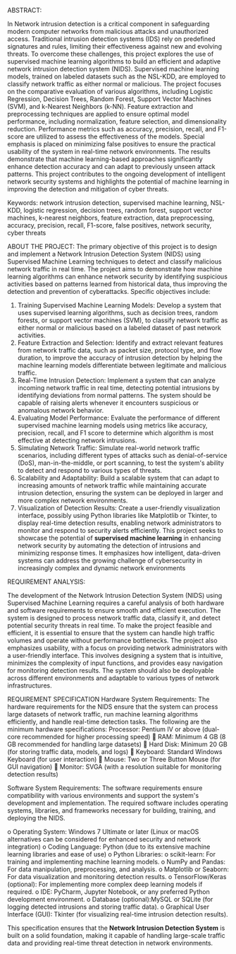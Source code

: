 ABSTRACT:

In Network intrusion detection is a critical component in safeguarding modern computer networks from malicious attacks and unauthorized access. Traditional intrusion detection systems (IDS) rely on predefined signatures and rules, limiting their effectiveness against new and evolving threats. To overcome these challenges, this project explores the use of supervised machine learning algorithms to build an efficient and adaptive network intrusion detection system (NIDS).
Supervised machine learning models, trained on labeled datasets such as the NSL-KDD, are employed to classify network traffic as either normal or malicious. The project focuses on the comparative evaluation of various algorithms, including Logistic Regression, Decision Trees, Random Forest, Support Vector Machines (SVM), and k-Nearest Neighbors (k-NN). Feature extraction and preprocessing techniques are applied to ensure optimal model performance, including normalization, feature selection, and dimensionality reduction.
Performance metrics such as accuracy, precision, recall, and F1-score are utilized to assess the effectiveness of the models. Special emphasis is placed on minimizing false positives to ensure the practical usability of the system in real-time network environments. The results demonstrate that machine learning-based approaches significantly enhance detection accuracy and can adapt to previously unseen attack patterns.
This project contributes to the ongoing development of intelligent network security systems and highlights the potential of machine learning in improving the detection and mitigation of cyber threats.

Keywords: network intrusion detection, supervised machine learning, NSL-KDD, logistic regression, decision trees, random forest, support vector machines, k-nearest neighbors, feature extraction, data preprocessing, accuracy, precision, recall, F1-score, false positives, network security, cyber threats


ABOUT THE PROJECT:
The primary objective of this project is to design and implement a Network Intrusion Detection System (NIDS) using Supervised Machine Learning techniques to detect and classify malicious network traffic in real time. The project aims to demonstrate how machine learning algorithms can enhance network security by identifying suspicious activities based on patterns learned from historical data, thus improving the detection and prevention of cyberattacks.
Specific objectives include:
1. Training Supervised Machine Learning Models: Develop a system that uses supervised learning algorithms, such as decision trees, random forests, or support vector machines (SVM), to classify network traffic as either normal or malicious based on a labeled dataset of past network activities.
2. Feature Extraction and Selection: Identify and extract relevant features from network traffic data, such as packet size, protocol type, and flow duration, to improve the accuracy of intrusion detection by helping the machine learning models differentiate between legitimate and malicious traffic. 
3. Real-Time Intrusion Detection: Implement a system that can analyze incoming network traffic in real time, detecting potential intrusions by identifying deviations from normal patterns. The system should be capable of raising alerts whenever it encounters suspicious or anomalous network behavior.
4. Evaluating Model Performance: Evaluate the performance of different supervised machine learning models using metrics like accuracy, precision, recall, and F1 score to determine which algorithm is most effective at detecting network intrusions.
5. Simulating Network Traffic: Simulate real-world network traffic scenarios, including different types of attacks such as denial-of-service (DoS), man-in-the-middle, or port scanning, to test the system's ability to detect and respond to various types of threats. 
6. Scalability and Adaptability: Build a scalable system that can adapt to increasing amounts of network traffic while maintaining accurate intrusion detection, ensuring the system can be deployed in larger and more complex network environments.
7. Visualization of Detection Results: Create a user-friendly visualization interface, possibly using Python libraries like Matplotlib or Tkinter, to display real-time detection results, enabling network administrators to monitor and respond to security alerts efficiently.
This project seeks to showcase the potential of **supervised machine learning** in enhancing network security by automating the detection of intrusions and minimizing response times. It emphasizes how intelligent, data-driven systems can address the growing challenge of cybersecurity in increasingly complex and dynamic network environments


REQUIREMENT ANALYSIS:

The development of the Network Intrusion Detection System (NIDS) using Supervised Machine Learning  requires a careful analysis of both hardware and software requirements to ensure smooth and efficient execution. The system is designed to process network traffic data, classify it, and detect potential security threats in real time. To make the project feasible and efficient, it is essential to ensure that the system can handle high traffic volumes and operate without performance bottlenecks.
The project also emphasizes usability, with a focus on providing network administrators with a user-friendly interface. This involves designing a system that is intuitive, minimizes the complexity of input functions, and provides easy navigation for monitoring detection results. The system should also be deployable across different environments and adaptable to various types of network infrastructures.

REQUIREMENT SPECIFICATION
 Hardware System Requirements:
The hardware requirements for the NIDS ensure that the system can process large datasets of network traffic, run machine learning algorithms efficiently, and handle real-time detection tasks. 
The following are the minimum hardware specifications:
Processor: Pentium IV or above (dual-core recommended for higher processing  speed)
	RAM: Minimum 4 GB (8 GB recommended for handling large datasets)
	Hard Disk: Minimum 20 GB (for storing traffic data, models, and logs)
	Keyboard: Standard Windows Keyboard (for user interaction)
	Mouse: Two or Three Button Mouse (for GUI navigation)
	Monitor: SVGA (with a resolution suitable for monitoring detection results)
 
 Software System Requirements:
The software requirements ensure compatibility with various environments and support the system's development and implementation. The required software includes operating systems, libraries, and frameworks necessary for building, training, and deploying the NIDS.

o	Operating System: Windows 7 Ultimate or later (Linux or macOS alternatives can be considered for enhanced security and network integration)
o	Coding Language: Python (due to its extensive machine learning libraries and ease of use)
o	Python Libraries:
o	scikit-learn: For training and implementing machine learning models.
o	NumPy and Pandas: For data manipulation, preprocessing, and analysis.
o	Matplotlib or Seaborn: For data visualization and monitoring detection results.
o	TensorFlow/Keras (optional): For implementing more complex deep learning models if required.
o	IDE: PyCharm, Jupyter Notebook, or any preferred Python development environment.
o	Database (optional):MySQL or SQLite (for logging detected intrusions and storing traffic data).
o	Graphical User Interface (GUI): Tkinter (for visualizing real-time intrusion detection results).

This specification ensures that the **Network Intrusion Detection System** is built on a solid foundation, making it capable of handling large-scale traffic data and providing real-time threat detection in network environments. 
